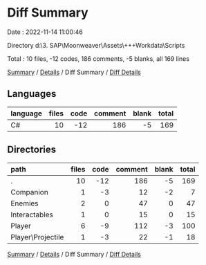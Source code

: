 # Diff Summary

Date : 2022-11-14 11:00:46

Directory d:\\3. SAP\\Moonweaver\\Assets\\+++Workdata\\Scripts

Total : 10 files,  -12 codes, 186 comments, -5 blanks, all 169 lines

[Summary](results.md) / [Details](details.md) / Diff Summary / [Diff Details](diff-details.md)

## Languages
| language | files | code | comment | blank | total |
| :--- | ---: | ---: | ---: | ---: | ---: |
| C# | 10 | -12 | 186 | -5 | 169 |

## Directories
| path | files | code | comment | blank | total |
| :--- | ---: | ---: | ---: | ---: | ---: |
| . | 10 | -12 | 186 | -5 | 169 |
| Companion | 1 | -3 | 12 | -2 | 7 |
| Enemies | 2 | 0 | 47 | 0 | 47 |
| Interactables | 1 | 0 | 15 | 0 | 15 |
| Player | 6 | -9 | 112 | -3 | 100 |
| Player\\Projectile | 1 | -3 | 22 | -1 | 18 |

[Summary](results.md) / [Details](details.md) / Diff Summary / [Diff Details](diff-details.md)